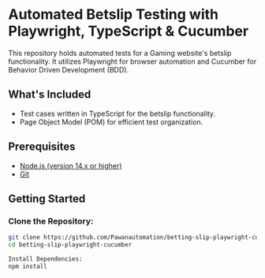 # Automated Betslip Testing with Playwright, TypeScript & Cucumber

This repository holds automated tests for a Gaming website's betslip functionality. It utilizes Playwright for browser automation and Cucumber for Behavior Driven Development (BDD).

## What's Included

- Test cases written in TypeScript for the betslip functionality.
- Page Object Model (POM) for efficient test organization.

## Prerequisites

- [Node.js (version 14.x or higher)](https://nodejs.org/en)
- [Git](https://git-scm.com/)

## Getting Started

### Clone the Repository:

```bash
git clone https://github.com/Pawanautomation/betting-slip-playwright-cucumber.git
cd betting-slip-playwright-cucumber

Install Dependencies:
npm install
